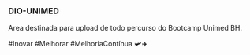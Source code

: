 ### DIO-UNIMED
Area destinada para upload de todo percurso do Bootcamp Unimed BH.

#Inovar
#Melhorar
#MelhoriaContínua
🛩️✈️
     
     
     

